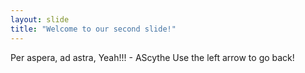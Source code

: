 ```yaml
---
layout: slide
title: "Welcome to our second slide!"
---
```

Per aspera, ad astra, Yeah!!! - AScythe
Use the left arrow to go back!
